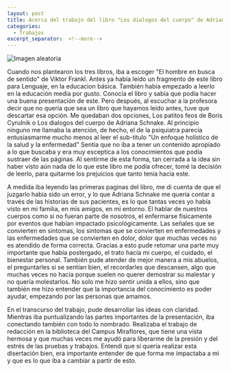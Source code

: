 ```yaml
---
layout: post
title: Acerca del trabajo del libro "Los dialogos del cuerpo" de Adriana Schnake
categories:
  - Trabajos
excerpt_separator:  <!--more-->
---
```

![Imagen aleatoria](https://http2.mlstatic.com/D_NQ_NP_645202-MLA49155801887_022022-O.webp)



Cuando nos plantearon los tres libros, iba a escoger "El hombre en busca de sentido" de Viktor Frankl. Antes ya había leído un fragmento de este libro para Lenguaje, en la educacion básica. También había empezado a leerlo en la educación media por gusto. Conocía el libro y sabía que podía hacer una buena presentación de este. Pero después, al escuchar a la profesora decir que no quería que sea un libro que hayamos leído antes, tuve que descartar esa opción. Me quedaban dos opciones, Los patitos feos de Boris Cyrulnik o Los dialogos del cuerpo de Adriana Schnake. Al principio ninguno me llamaba la atención, de hecho, el de la psiquiatra parecía entusiasmarme mucho menos al leer el sub-titulo "Un enfoque holístico de la salud y la enfermedad" Sentía que no iba a tener un contenido apropiado a lo que buscaba y era muy esceptica a los conocimientos que podía sustraer de las páginas. Al sentirme de esta forma, tan cerrada a la idea sin haber visto aún nada de lo que este libro me podía ofrecer, tomé la decisión de leerlo, para quitarme los prejuicios que tanto tenía hacía este.

A medida iba leyendo las primeras paginas del libro, me di cuenta de que el juzgarlo había sido un error, y lo que Adriana Schnake me quería contar a través de las historias de sus pacientes, es lo que tantas veces yo había visto en mi familia, en mis amigos, en mi entorno. El hablar de nuestros cuerpos como si no fueran parte de nosotros, el enfermarse físicamente por eventos que habían impactado psicológicamente. Las señales que se convierten en sintomas, los sintomas que se convierten en enfermedades y las enfermedades que se convierten en dolor, dolor que muchas veces no es atendido de forma correcta. Gracias a esto pude retomar una parte muy importante que había postergado, el trato hacía mi cuerpo, el cuidado, el bienestar personal. También pude atender de mejor manera a mis abuelos, el preguntarles si se sentían bien, el recordarles que descansen, algo que muchas veces no hacía porque suelen no querer demostrar su malestar y no quería molestarlos. No solo me hizo sentir unida a ellos, sino que también me hizo entender que la importancia del conocimiento es poder ayudar, empezando por las personas que amamos.

En el transcurso del trabajo, pude desarrollar las ideas con claridad. Mientras iba puntualizando las partes importantes de la presentación, iba conectando también con todo lo nombrado. Realizaba el trabajo de redacción en la biblioteca del Campus Miraflores, que tiene una vista hermosa y que muchas veces me ayudó para liberarme de la presión y del estrés de las pruebas y trabajos. Entendí que si quería realizar esta disertación bien, era importante entender de que forma me impactaba a mi y que es lo que iba a cambiar a partir de esto.